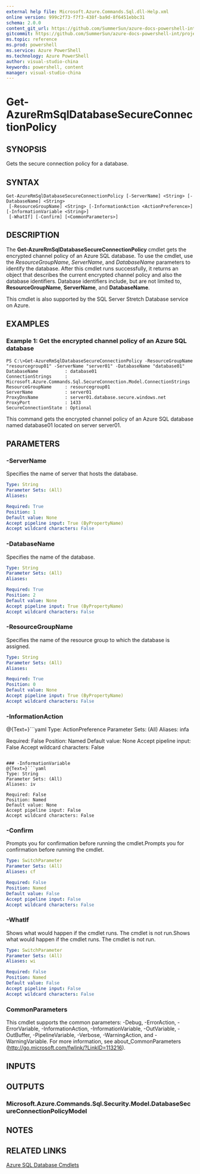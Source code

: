 ```yaml
---
external help file: Microsoft.Azure.Commands.Sql.dll-Help.xml
online version: 999c2f73-f7f3-438f-ba9d-8f6451ebbc31
schema: 2.0.0
content_git_url: https://github.com/SummerSun/azure-docs-powershell-int/projects/azure-docs-powershell-int/azureps-cmdlets-docs/ResourceManager/AzureRM.Sql/v2.0/CmdletMDs/Get-AzureRmSqlDatabaseSecureConnectionPolicy.md
gitcommit: https://github.com/SummerSun/azure-docs-powershell-int/projects/azure-docs-powershell-int/azureps-cmdlets-docs/ResourceManager/AzureRM.Sql/v2.0/CmdletMDs/Get-AzureRmSqlDatabaseSecureConnectionPolicy.md
ms.topic: reference
ms.prod: powershell
ms.service: Azure PowerShell
ms.technology: Azure PowerShell
author: visual-studio-china
keywords: powershell, content
manager: visual-studio-china
---
```


# Get-AzureRmSqlDatabaseSecureConnectionPolicy

## SYNOPSIS
Gets the secure connection policy for a database.

## SYNTAX

```
Get-AzureRmSqlDatabaseSecureConnectionPolicy [-ServerName] <String> [-DatabaseName] <String>
 [-ResourceGroupName] <String> [-InformationAction <ActionPreference>] [-InformationVariable <String>]
 [-WhatIf] [-Confirm] [<CommonParameters>]
```

## DESCRIPTION
The **Get-AzureRmSqlDatabaseSecureConnectionPolicy** cmdlet gets the encrypted channel policy of an Azure SQL database.
To use the cmdlet, use the *ResourceGroupName*, *ServerName*, and *DatabaseName* parameters to identify the database.
After this cmdlet runs successfully, it returns an object that describes the current encrypted channel policy and also the database identifiers.
Database identifiers include, but are not limited to, **ResourceGroupName**, **ServerName**, and **DatabaseName**.

This cmdlet is also supported by the SQL Server Stretch Database service on Azure.

## EXAMPLES

### Example 1: Get the encrypted channel policy of an Azure SQL database
```
PS C:\>Get-AzureRmSqlDatabaseSecureConnectionPolicy -ResourceGroupName "resourcegroup01" -ServerName "server01" -DatabaseName "database01"
DatabaseName          : database01
ConnectionStrings     : Microsoft.Azure.Commands.Sql.SecureConnection.Model.ConnectionStrings
ResourceGroupName     : resourcegroup01
ServerName            : server01
ProxyDnsName          : server01.database.secure.windows.net
ProxyPort             : 1433
SecureConnectionState : Optional
```

This command gets the encrypted channel policy of an Azure SQL database named database01 located on server server01.

## PARAMETERS

### -ServerName
Specifies the name of server that hosts the database.

```yaml
Type: String
Parameter Sets: (All)
Aliases: 

Required: True
Position: 1
Default value: None
Accept pipeline input: True (ByPropertyName)
Accept wildcard characters: False
```

### -DatabaseName
Specifies the name of the database.

```yaml
Type: String
Parameter Sets: (All)
Aliases: 

Required: True
Position: 2
Default value: None
Accept pipeline input: True (ByPropertyName)
Accept wildcard characters: False
```

### -ResourceGroupName
Specifies the name of the resource group to which the database is assigned.

```yaml
Type: String
Parameter Sets: (All)
Aliases: 

Required: True
Position: 0
Default value: None
Accept pipeline input: True (ByPropertyName)
Accept wildcard characters: False
```

### -InformationAction
@{Text=}```yaml
Type: ActionPreference
Parameter Sets: (All)
Aliases: infa

Required: False
Position: Named
Default value: None
Accept pipeline input: False
Accept wildcard characters: False
```

### -InformationVariable
@{Text=}```yaml
Type: String
Parameter Sets: (All)
Aliases: iv

Required: False
Position: Named
Default value: None
Accept pipeline input: False
Accept wildcard characters: False
```

### -Confirm
Prompts you for confirmation before running the cmdlet.Prompts you for confirmation before running the cmdlet.

```yaml
Type: SwitchParameter
Parameter Sets: (All)
Aliases: cf

Required: False
Position: Named
Default value: False
Accept pipeline input: False
Accept wildcard characters: False
```

### -WhatIf
Shows what would happen if the cmdlet runs.
The cmdlet is not run.Shows what would happen if the cmdlet runs.
The cmdlet is not run.

```yaml
Type: SwitchParameter
Parameter Sets: (All)
Aliases: wi

Required: False
Position: Named
Default value: False
Accept pipeline input: False
Accept wildcard characters: False
```

### CommonParameters
This cmdlet supports the common parameters: -Debug, -ErrorAction, -ErrorVariable, -InformationAction, -InformationVariable, -OutVariable, -OutBuffer, -PipelineVariable, -Verbose, -WarningAction, and -WarningVariable. For more information, see about_CommonParameters (http://go.microsoft.com/fwlink/?LinkID=113216).

## INPUTS

## OUTPUTS

### Microsoft.Azure.Commands.Sql.Security.Model.DatabaseSecureConnectionPolicyModel

## NOTES

## RELATED LINKS

[Azure SQL Database Cmdlets](.\AzureRM.Sql.md)

